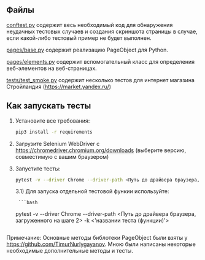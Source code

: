 Файлы
-----

[conftest.py](conftest.py) содержит весь необходимый код для обнаружения неудачных тестовых случаев и создания
скриншота страницы в случае, если какой-либо тестовый пример не будет выполнен.

[pages/base.py](pages/base.py) содержит реализацию PageObject для Python.

[pages/elements.py](pages/elements.py) содержит вспомогательный класс для определения веб-элементов на веб-страницах.

[tests/test_smoke.py](tests/test_smoke.py) содержит несколько тестов для интернет магазина Стройландия (https://market.yandex.ru/)


Как запускать тесты
----------------

1) Установите все требования:

    ```bash
    pip3 install -r requirements
    ```

2) Загрузите Selenium WebDriver с https://chromedriver.chromium.org/downloads (выберите версию, совместимую с вашим браузером)
3) Запустите тесты:

    ```bash
    pytest -v --driver Chrome --driver-path <Путь до драйвера браузера, загруженного на шаге 2>
    ```
    3.1) Для запуска отдельной тестовой функии используйте:

        ```bash
    pytest -v --driver Chrome --driver-path <Путь до драйвера браузера, загруженного на шаге 2> -k <'названии теста (функции)'>
    ```

Примечание: Основные методы библотеки PageObject были взяты у https://github.com/TimurNurlygayanov.
Мною были написаны некоторые необходимые дополнительные методы и тесты.